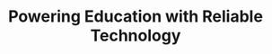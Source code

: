 ---
title: "Powering Education with Reliable Technology"
intro: "Each donated laptop removes digital barriers for students mastering essential 21st-century skills:"
features:
  - title: Unlocks Advanced Learning
    desc: Runs Photoshop/Blender for digital artists, VS Code/Python for coders
    active: true
  - title: Ensures Real-World Prep
    desc: Builds professional portfolios with industry-standard tools
    active: true
  - title: Enables Creative Freedom
    desc: Handles 3D rendering, app development, and complex algorithms without lag
    active: true
outro: Every working device gives students professional-grade tools to turn ideas into career-ready skills.
button:
  title: Sponsor Laptop
  link: "/support-us/laptop"
  btn: btn1
image: /assets/images/support-us/studentWithLaptop.webp
imageAlt: Student using laptop
---